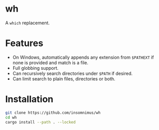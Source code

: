 # wh

A `which` replacement.

# Features
-	On Windows, automatically appends any extension from `$PATHEXT` if none is provided and match is a file.
-	Full globbing support.
-	Can recursively search directories under `$PATH` if desired.
-	Can limit search to plain files, directories or both.

# Installation
```sh
git clone https://github.com/insomnimus/wh
cd wh
cargo install --path . --locked
```
